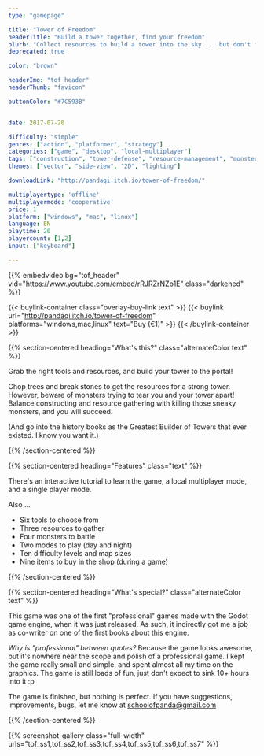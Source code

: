 ```yaml
---
type: "gamepage"

title: "Tower of Freedom"
headerTitle: "Build a tower together, find your freedom"
blurb: "Collect resources to build a tower into the sky ... but don't forget the monsters trying to tear down your beautiful creation"
deprecated: true

color: "brown"

headerImg: "tof_header"
headerThumb: "favicon"

buttonColor: "#7C593B"


date: 2017-07-20

difficulty: "simple"
genres: ["action", "platformer", "strategy"]
categories: ["game", "desktop", "local-multiplayer"]
tags: ["construction", "tower-defense", "resource-management", "monsters"]
themes: ["vector", "side-view", "2D", "lighting"]

downloadLink: "http://pandaqi.itch.io/tower-of-freedom/"

multiplayertype: 'offline'
multiplayermode: 'cooperative'
price: 1
platform: ["windows", "mac", "linux"]
language: EN
playtime: 20
playercount: [1,2]
input: ["keyboard"]

---
```


{{% embedvideo bg="tof_header" vid="https://www.youtube.com/embed/rRJRZrNZp1E" class="darkened" %}}

{{< buylink-container class="overlay-buy-link text" >}}
{{< buylink url="http://pandaqi.itch.io/tower-of-freedom" platforms="windows,mac,linux" text="Buy (&euro;1)" >}} 
{{< /buylink-container >}}

{{% section-centered heading="What's this?" class="alternateColor text" %}}

Grab the right tools and resources, and build your tower to the portal!

Chop trees and break stones to get the resources for a strong tower. However, beware of monsters trying to tear you and your tower apart! Balance constructing and resource gathering with killing those sneaky monsters, and you will succeed.

(And go into the history books as the Greatest Builder of Towers that ever existed. I know you want it.)

{{% /section-centered %}}

{{% section-centered heading="Features" class="text" %}}

There's an interactive tutorial to learn the game, a local multiplayer mode, and a single player mode.

Also ...

- Six tools to choose from
- Three resources to gather
- Four monsters to battle
- Two modes to play (day and night)
- Ten difficulty levels and map sizes
- Nine items to buy in the shop (during a game)

{{% /section-centered %}}

{{% section-centered heading="What's special?" class="alternateColor text" %}}

This game was one of the first "professional" games made with the Godot game engine, when it was just released. As such, it indirectly got me a job as co-writer on one of the first books about this engine.

_Why is "professional" between quotes?_ Because the game looks awesome, but it's nowhere near the scope and polish of a professional game. I kept the game really small and simple, and spent almost all my time on the graphics. The game is still loads of fun, just don't expect to sink 10+ hours into it :p

The game is finished, but nothing is perfect. If you have suggestions, improvements, bugs, let me know at [schoolofpanda@gmail.com](mailto:schoolofpanda@gmail.com)

{{% /section-centered %}}

{{% screenshot-gallery class="full-width" urls="tof_ss1,tof_ss2,tof_ss3,tof_ss4,tof_ss5,tof_ss6,tof_ss7" %}}